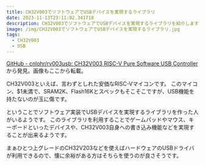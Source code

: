 ```yaml
---
title: CH32V003でソフトウェアでUSBデバイスを実現するライブラリ
date: 2023-11-13T23:11:02.341718
description: CH32V003でソフトウェアでUSBデバイスを実現するライブラリを紹介します
image: /img/CH32V003でソフトウェアでUSBデバイスを実現するライブラリ.jpg
tags:
  - CH32V003
  - USB
---
```

[GitHub - cnlohr/rv003usb: CH32V003 RISC-V Pure Software USB Controller](https://github.com/cnlohr/rv003usb)から発見。画像もここから転載。

CH32V003といえば、言わずとしれた安価なRISC-Vマイコンです。
このマイコン、$1未満で、SRAM2K、Flash16Kとスペックもそこそこですが、USB機能を持たないのが玉に傷です。

ということでソフトウェア実装でUSBデバイスを実現するライブラリを作った人がいるようです。
このライブラリを利用することでゲームパッドやマウス、キーボードといったデバイスや、CH32V003自身への書き込み機能などを実現することが出来るようです。

まぁひとつ上グレードのCH32V203などを使えばハードウェアのUSBドライバが利用できるので、懐に余裕がある方はそちらを使うのが良さそうです。


